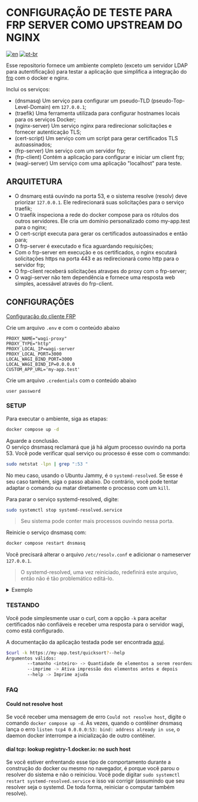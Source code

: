 # CONFIGURAÇÃO DE TESTE PARA FRP SERVER COMO UPSTREAM DO NGINX

[![en](https://img.shields.io/badge/lang-en-red)](README.md) [![pt-br](https://img.shields.io/badge/lang-pt--br-green)](README.pt-br.md)

Esse repositorio fornece um ambiente completo (exceto um servidor LDAP para autentificação) para testar a aplicação que simplifica a integração do [frp](https://github.com/fatedier/frp) com o docker e nginx.

Inclui os serviços:

- (dnsmasq) Um serviço para configurar um pseudo-TLD (pseudo-Top-Level-Domain) em `127.0.0.1`;
- (traefik) Uma ferramenta utilizada para configurar hostnames locais para os serviços Docker;
- (nginx-server) Um serviço nginx para redirecionar solicitações e fornecer autenticação TLS;
- (cert-script) Um serviço com um script para gerar certificados TLS autoassinados;
- (frp-server) Um serviço com um servidor frp;
- (frp-client) Contém a aplicação para configurar e iniciar um client frp;
- (wagi-server) Um serviço com uma aplicação "localhost" para teste.

## ARQUITETURA

- O dnsmarq está ouvindo na porta 53, e o sistema resolve (resolv) deve priorizar `127.0.0.1`. Ele redirecionará suas solicitações para o serviço traefik;
- O traefik inspeciona a rede do docker compose para os rótulos dos outros servidores. Ele cria um domínio personalizado como my-app.test para o nginx;
- O cert-script executa para gerar os certificados autoassinados e então para;
- O frp-server é executado e fica aguardando requisições;
- Com o frp-server em execução e os certificados, o nginx escutará solicitações https na porta 443 e as redirecionará como http para o servidor frp;
- O frp-client receberá solicitações atravpes do proxy com o frp-server;
- O wagi-server não tem dependência e fornece uma resposta web simples, acessável através do frp-client.

## CONFIGURAÇÕES

[Configuração do cliente FRP](README_FRPC.pt-br.md)

Crie um arquivo `.env` e com o conteúdo abaixo

```.env
PROXY_NAME="wagi-proxy"
PROXY_TYPE="http"
PROXY_LOCAL_IP=wagi-server
PROXY_LOCAL_PORT=3000
LOCAL_WAGI_BIND_PORT=3000
LOCAL_WAGI_BIND_IP=0.0.0.0
CUSTOM_APP_URL='my-app.test'
```

Crie um arquivo `.credentials` com o conteúdo abaixo

```.credentials
user password

```

### SETUP

Para executar o ambiente, siga as etapas:  

```bash
docker compose up -d
```

Aguarde a conclusão.  
O serviço dnsmasq reclamará que já há algum processo ouvindo na porta 53. Você pode verificar qual serviço ou processo é esse com o commando:  

```bash
sudo netstat -lpn | grep ":53 "
```

No meu caso, usando o Ubuntu Jammy, é o `systemd-resolved`. Se esse é seu caso também, siga o passo abaixo. Do contrário, você pode tentar adaptar o comando ou matar diretamente o processo com um `kill`.

Para parar o serviço systemd-resolved, digite:

```bash
sudo systemctl stop systemd-resolved.service
```

> Seu sistema pode conter mais processos ouvindo nessa porta.  

Reinicie o serviço dnsmasq com:  

```bash
docker compose restart dnsmasq
```

Você precisará alterar o arquivo `/etc/resolv.conf` e adicionar o nameserver `127.0.0.1`.  

> O systemd-resolved, uma vez reiniciado, redefinirá este arquivo, então não é tão problemático editá-lo.  

<details><summary>Exemplo</summary>

Mude de:  

```bash
# Alguns comentários

nameserver 127.0.0.53
options edns0 trust-ad
search .
```

Para:

```bash
# Alguns comentários

nameserver 127.0.0.1 # ADICIONE ESTA LINHA
nameserver 127.0.0.53
options edns0 trust-ad
search .
```

</details>

### TESTANDO

Você pode simplesmente usar o curl, com a opção `-k` para aceitar certificados não confiáveis e receber uma resposta para o servidor wagi, como está configurado.

A documentação da aplicação testada pode ser encontrada [aqui](/application/README.pt-br.md).

```bash
$curl -k https://my-app.test/quicksort?--help
Argumentos válidos:
        --tamanho <inteiro> -> Quantidade de elementos a serem reordenados
        --imprime -> Ativa impressão dos elementos antes e depois
        --help -> Imprime ajuda
```

### FAQ

#### Could not resolve host

Se você receber uma mensagem de erro `Could not resolve host`, digite o comando `docker compose up -d`. Às vezes, quando o contêiner dnsmasq lança o erro `listen tcp4 0.0.0.0:53: bind: address already in use`, o daemon docker interrompe a inicialização de outro contêiner.

#### dial tcp: lookup registry-1.docker.io: no such host

Se você estiver enfrentando esse tipo de comportamento durante a construção do docker ou mesmo no navegador, é porque você parou o resolver do sistema e não o reiniciou. Você pode digitar `sudo systemctl restart systemd-resolved.service` e isso vai corrigir (assumindo que seu resolver seja o systemd. De toda forma, reiniciar o computar também resolve).
